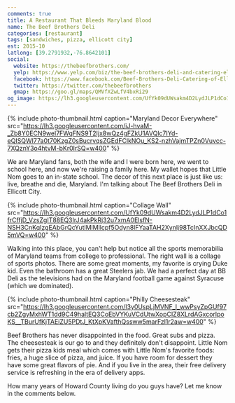 ```yaml
---
comments: true
title: A Restaurant That Bleeds Maryland Blood
name: The Beef Brothers Deli
categories: [restaurant]
tags: [sandwiches, pizza, ellicott city]
est: 2015-10
latlong: [39.2791932,-76.8642101]
social:
  website: https://thebeefbrothers.com/
  yelp: https://www.yelp.com/biz/the-beef-brothers-deli-and-catering-ellicott-city-2
  facebook: https://www.facebook.com/Beef-Brothers-Deli-Catering-of-Ellicott-City-182820738417762/
  twitter: https://twitter.com/thebeefbrothers
  gmap: https://goo.gl/maps/QMVfXZwLfV4bxRi29
og_image: https://lh3.googleusercontent.com/UfYk09dUWsakm4D2LydJLP1dCo1frCffjD_VzsZgIT88EQ3IrJ4akPkRj32u7xmA0ElsfN-NSH3CnKqIzgEAbGrQcYutlMlMllcpf5Odyn8lFYaaTAH2Xynlj98TcInXXJbcQD5mVQ=w400
---
```


{%
  include photo-thumbnail.html 
  caption="Maryland Decor Everywhere"
  src="https://lh3.googleusercontent.com/iJ-hvaM-_Zb8Y0ECN9wel7FWqFNS9T2Ijx8wQz4gFZkU1AVQlc7IYd-eQISQWI77a0t70KzgZ0sBucrvqsZGEdFClkNOu_KS2-nzhVajmTPZn0Vuvcc-7XQznY3o4htvM-bKr0IrSQ=w400"
%}

We are Maryland fans, both the wife and I were born here, we went to school here, and now we're raising a family here. My wallet hopes that Little Nom goes to an in-state school. The decor of this next place is just like us: live, breathe and die, Maryland. I'm talking about The Beef Brothers Deli in Ellicott City.

<!--more-->

{%
  include photo-thumbnail.html 
  caption="Collage Wall"
  src="https://lh3.googleusercontent.com/UfYk09dUWsakm4D2LydJLP1dCo1frCffjD_VzsZgIT88EQ3IrJ4akPkRj32u7xmA0ElsfN-NSH3CnKqIzgEAbGrQcYutlMlMllcpf5Odyn8lFYaaTAH2Xynlj98TcInXXJbcQD5mVQ=w400"
%}

Walking into this place, you can't help but notice all the sports memorabilia of Maryland teams from college to professional. The right wall is a collage of sports photos. There are some great moments, my favorite is crying Duke kid. Even the bathroom has a great Steelers jab. We had a perfect day at BB Deli as the televisions had on the Maryland football game against Syracuse (which we dominated).

{%
  include photo-thumbnail.html 
  caption="Philly Cheesesteak"
  src="https://lh3.googleusercontent.com/I3y0UspLjMVNF_I_wwPsyZpGUf97cb2ZgyMxhWT1dd9C49haltEQ3CoEbVYKuVCdUtwXopCIZ8XLrdAGxcorlpoKS__TBurUfKjTAEiZU5PDtJ_KtXpKVafthQssww5marFzl1r2aw=w400"
%}

Beef Brothers has never disappointed in the food. Great subs and pizza. The cheesesteak is our go to and they definitely don't disappoint. Little Nom gets their pizza kids meal which comes with Little Nom's favorite foods: fries, a huge slice of pizza, and juice. If you have room for dessert they have some great flavors of pie. And if you live in the area, their free delivery service is refreshing in the era of delivery apps.

How many years of Howard County living do you guys have? Let me know in the comments below.